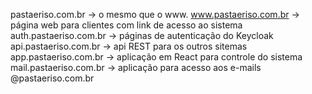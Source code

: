 pastaeriso.com.br -> o mesmo que o www.
www.pastaeriso.com.br -> página web para clientes com link de acesso ao sistema
auth.pastaeriso.com.br -> páginas de autenticação do Keycloak
api.pastaeriso.com.br -> api REST para os outros sitemas
app.pastaeriso.com.br -> aplicação em React para controle do sistema
mail.pastaeriso.com.br -> aplicação para acesso aos e-mails @pastaeriso.com.br

